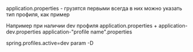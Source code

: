 application.properties -  грузятся первыми всегда
в них можно указать тип профиля, как пример

Например при наличии dev профиля
application.properties + application-dev.properties
application-"profile name".properties

spring.profiles.active=dev
param -D